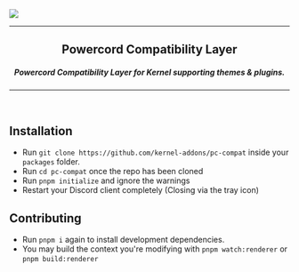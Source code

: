 <img align="center" src="https://repository-images.githubusercontent.com/129125167/0e449f00-6509-11e9-9fe0-3f6f468bc727" />

---

<h2 align="center">
    Powercord Compatibility Layer
</h2>

<h5 align="center">
    Powercord Compatibility Layer for Kernel supporting themes & plugins.
</h5>

---

<br />

## Installation

- Run `git clone https://github.com/kernel-addons/pc-compat` inside your `packages` folder.
- Run `cd pc-compat` once the repo has been cloned
- Run `pnpm initialize` and ignore the warnings
- Restart your Discord client completely (Closing via the tray icon)

## Contributing
- Run `pnpm i` again to install development dependencies.
- You may build the context you're modifying with `pnpm watch:renderer` or `pnpm build:renderer`

